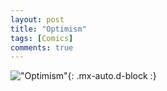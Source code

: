```yaml
---
layout: post
title: "Optimism"
tags: [Comics]
comments: true
---
```



!["Optimism"](/comics/26.png){: .mx-auto.d-block :}